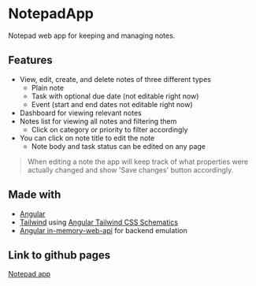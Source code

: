 # NotepadApp

Notepad web app for keeping and managing notes.

## Features

* View, edit, create, and delete notes of three different types
  * Plain note
  * Task with optional due date (not editable right now)
  * Event (start and end dates not editable right now)
* Dashboard for viewing relevant notes
* Notes list for viewing all notes and filtering them
  * Click on category or priority to filter accordingly
* You can click on note title to edit the note
  * Note body and task status can be edited on any page

> When editing a note the app will keep track of what properties were actually changed and show 'Save changes' button accordingly.

## Made with

* [Angular](https://angular.io/)
* [Tailwind](https://tailwindcss.com/) using [Angular Tailwind CSS Schematics](https://github.com/ngneat/tailwind)
* [Angular in-memory-web-api](https://github.com/angular/in-memory-web-api) for backend emulation

## Link to github pages

[Notepad app](https://shadou1.github.io/notepad-app/)
